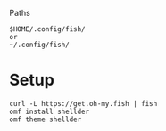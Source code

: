 Paths
```
$HOME/.config/fish/
or
~/.config/fish/
```

# Setup
```
curl -L https://get.oh-my.fish | fish
omf install shellder
omf theme shellder
```
